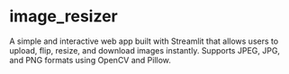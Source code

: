 # image_resizer
A simple and interactive web app built with Streamlit that allows users to upload, flip, resize, and download images instantly. Supports JPEG, JPG, and PNG formats using OpenCV and Pillow.

